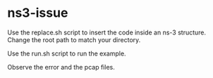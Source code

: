 # ns3-issue

Use the replace.sh script to insert the code inside an ns-3 structure. Change the root path to match your directory.

Use the run.sh script to run the example.

Observe the error and the pcap files.
